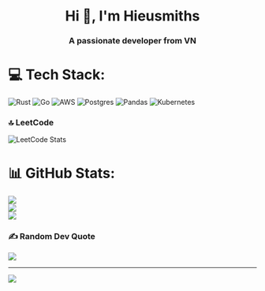 
 <h1 align="center">Hi 👋, I'm Hieusmiths</h1>
<h3 align="center">A passionate developer from VN</h3>

# 💻 Tech Stack:
![Rust](https://img.shields.io/badge/rust-%23000000.svg?style=flat&logo=rust&logoColor=white) ![Go](https://img.shields.io/badge/go-%2300ADD8.svg?style=flat&logo=go&logoColor=white) ![AWS](https://img.shields.io/badge/AWS-%23FF9900.svg?style=flat&logo=amazon-aws&logoColor=white) ![Postgres](https://img.shields.io/badge/postgres-%23316192.svg?style=flat&logo=postgresql&logoColor=white) ![Pandas](https://img.shields.io/badge/pandas-%23150458.svg?style=flat&logo=pandas&logoColor=white) ![Kubernetes](https://img.shields.io/badge/kubernetes-%23326ce5.svg?style=flat&logo=kubernetes&logoColor=white)

### 🔝 LeetCode
![LeetCode Stats](https://leetcode.card.workers.dev/hieusmiths?theme=wtf&font=&extension=activity)

# 📊 GitHub Stats:
![](https://github-readme-stats.vercel.app/api?username=hieusmiths&theme=tokyonight&hide_border=false&include_all_commits=true&count_private=true)<br/>
![](https://github-readme-streak-stats.herokuapp.com/?user=hieusmiths&theme=tokyonight&hide_border=false)<br/>
![](https://github-readme-stats.vercel.app/api/top-langs/?username=hieusmiths&theme=tokyonight&hide_border=false&include_all_commits=true&count_private=true&layout=compact)

### ✍️ Random Dev Quote
![](https://quotes-github-readme.vercel.app/api?type=horizontal&theme=radical)



---
[![](https://visitcount.itsvg.in/api?id=hieusmiths&icon=0&color=0)](https://visitcount.itsvg.in)

<!-- Proudly created with GPRM ( https://gprm.itsvg.in ) -->
